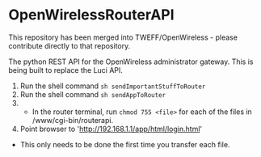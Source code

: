OpenWirelessRouterAPI
=====================

This repository has been merged into TWEFF/OpenWireless - please contribute directly to that repository.



The python REST API for the OpenWireless administrator gateway.
This is being built to replace the Luci API.

1.  Run the shell command `sh sendImportantStuffToRouter`
2.  Run the shell command `sh sendAppToRouter`
3.  * In the router terminal, run `chmod 755 <file>` for each of the files in /www/cgi-bin/routerapi.
4.  Point browser to 'http://192.168.1.1/app/html/login.html' 

* This only needs to be done the first time you transfer each file.
